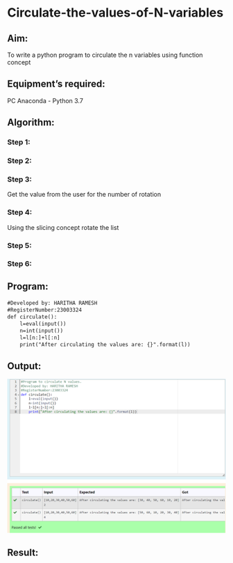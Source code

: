 # Circulate-the-values-of-N-variables
## Aim:
To write a python program to circulate the n variables using function concept
## Equipment’s required:
PC
Anaconda - Python 3.7
## Algorithm: 
### Step 1: 
### Step 2: 
### Step 3: 
Get the value from the user for the number of rotation
### Step 4: 
Using the slicing concept rotate the list

### Step 5: 
### Step 6: 
## Program:
```#Program to circulate N values.
#Developed by: HARITHA RAMESH
#RegisterNumber:23003324
def circulate():
    l=eval(input())
    n=int(input())
    l=l[n:]+l[:n]
    print("After circulating the values are: {}".format(l))
```
## Output:

![Alt text](<n variable.png>)



## Result:
